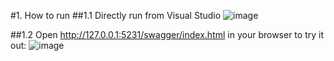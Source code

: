 #1. How to run
##1.1 Directly run from Visual Studio
![image](https://github.com/user-attachments/assets/16157ac3-14d5-4454-989d-dacfc1fda098)

##1.2 Open http://127.0.0.1:5231/swagger/index.html in your browser to try it out:
![image](https://github.com/user-attachments/assets/2014f6b4-97c6-4446-9d44-014cbdf2a9ad)
